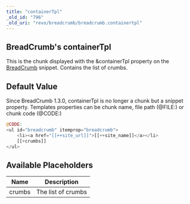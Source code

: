 ```yaml
---
title: "containerTpl"
_old_id: "796"
_old_uri: "revo/breadcrumb/breadcrumb.containertpl"
---
```


## BreadCrumb's containerTpl

This is the chunk displayed with the &containerTpl property on the [BreadCrumb](extras/breadcrumb "BreadCrumb") snippet. Contains the list of crumbs.

## Default Value

Since BreadCrumb 1.3.0, containerTpl is no longer a chunk but a snippet property.
Templates properties can be chunk name, file path (@FILE:) or chunk code (@CODE:)

``` php
@CODE:
<ul id="breadcrumb" itemprop="breadcrumb">
    <li><a href="[[++site_url]]">[[++site_name]]</a></li>
    [[+crumbs]]
</ul>
```

## Available Placeholders

| Name   | Description        |
| ------ | ------------------ |
| crumbs | The list of crumbs |
